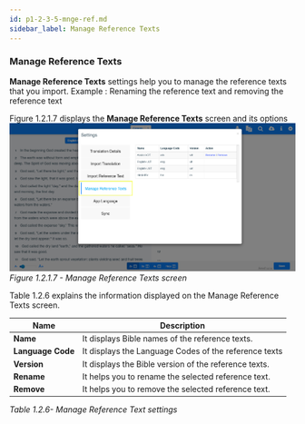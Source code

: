 ```yaml
---
id: p1-2-3-5-mnge-ref.md
sidebar_label: Manage Reference Texts
---
```

### Manage Reference Texts 
**Manage Reference Texts** settings help you to manage the reference texts that you import.
Example : Renaming the reference text and removing the reference text 

Figure 1.2.1.7  displays the **Manage Reference Texts** screen and its options
![alt text](../../../../../static/AutographaLiveImages/Getting_Started/manage-reference-texts-fig-1.2.1.7.jpg 'Manage Reference Texts screen')
_Figure 1.2.1.7 - Manage Reference Texts screen_

Table 1.2.6 explains the information displayed on the Manage Reference Texts screen.

|Name               |Description                                   |
|-------------------|----------------------------------------------|
|**Name**         |It displays Bible names of the reference texts. |
|**Language Code**|It displays the Language Codes of the reference texts
|**Version**|It displays the Bible version of the reference texts.
|**Rename**|It helps you to rename the selected reference text.
|**Remove**|It helps you to remove the selected reference text.
_Table  1.2.6- Manage Reference Text settings_


